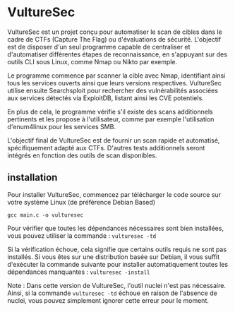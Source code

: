 # VultureSec

VultureSec est un projet conçu pour automatiser le scan de cibles dans le cadre de CTFs (Capture The Flag) ou d'évaluations de sécurité. L'objectif est de disposer d'un seul programme capable de centraliser et d'automatiser différentes étapes de reconnaissance, en s'appuyant sur des outils CLI sous Linux, comme Nmap ou Nikto par exemple.

Le programme commence par scanner la cible avec Nmap, identifiant ainsi tous les services ouverts ainsi que leurs versions respectives. VultureSec utilise ensuite Searchsploit pour rechercher des vulnérabilités associées aux services détectés via ExploitDB, listant ainsi les CVE potentiels.

En plus de cela, le programme vérifie s'il existe des scans additionnels pertinents et les propose à l'utilisateur, comme par exemple l'utilisation d'enum4linux pour les services SMB.

L'objectif final de VultureSec est de fournir un scan rapide et automatisé, spécifiquement adapté aux CTFs. D'autres tests additionnels seront intégrés en fonction des outils de scan disponibles.


## installation

Pour installer VultureSec, commencez par télécharger le code source sur votre système Linux (de préférence Debian Based)

`gcc main.c -o vulturesec`

Pour vérifier que toutes les dépendances nécessaires sont bien installées, vous pouvez utiliser la commande : `vulturesec -td`

Si la vérification échoue, cela signifie que certains outils requis ne sont pas installés. Si vous êtes sur une distribution basée sur Debian, il vous suffit d'exécuter la commande suivante pour installer automatiquement toutes les dépendances manquantes : `vulturesec -install`

Note : Dans cette version de VultureSec, l'outil nuclei n'est pas nécessaire. Ainsi, si la commande `vulturesec -td` échoue en raison de l'absence de nuclei, vous pouvez simplement ignorer cette erreur pour le moment.
